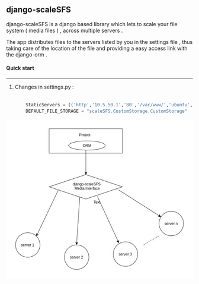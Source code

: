 ## django-scaleSFS

django-scaleSFS is a django based library which lets to scale your file system ( media files ) ,
across multiple servers .

The app distributes files to the servers listed by you in the settings file , thus taking care of the location 
of the file and providing a easy access link with the django-orm .


#### Quick start
-----------

1. Changes in settings.py :

	```python

		StaticServers = (('http','10.5.50.1','80','/var/www/','ubuntu',False,None,"password"), ..)
		DEFAULT_FILE_STORAGE = "scaleSFS.CustomStorage.CustomStorage"

	```

<img src="arch.jpg"
     alt="Markdown Monster icon"
     style="float: left; margin-right: 10px;" />